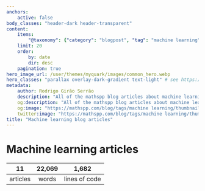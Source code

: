 ```yaml
---
anchors:
    active: false
body_classes: "header-dark header-transparent"
content:
    items:
        "@taxonomy": {"category": "blogpost", "tag": "machine learning"}
    limit: 20
    order:
        by: date
        dir: desc
    pagination: true
hero_image_url: /user/themes/myquark/images/common_hero.webp
hero_classes: "parallax overlay-dark-gradient text-light" # see https://demo.getgrav.org/blog-skeleton/blog/hero-classes
metadata:
    author: Rodrigo Girão Serrão
    description: "All of the mathspp blog articles about machine learning."
    og:description: "All of the mathspp blog articles about machine learning."
    og:image: "https://mathspp.com/blog/tags/machine learning/thumbnail.webp"
    twitter:image: "https://mathspp.com/blog/tags/machine learning/thumbnail.webp"
title: "Machine learning blog articles"
---
```


# Machine learning articles


<table class="stats-table">
    <thead>
        <tr>
            <th style="text-align: center;">11</th>
            <th style="text-align: center;">22,069</th>
            <th style="text-align: center;">1,682</th>
        </tr>
    </thead>
    <tbody>
        <tr>
            <td style="text-align: center;">articles</td>
            <td style="text-align: center;">words</td>
            <td style="text-align: center;">lines of code</td>
        </tr>
    </tbody>
</table>
